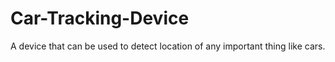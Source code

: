 # Car-Tracking-Device
A device that can be used to detect location of any important thing like cars.

